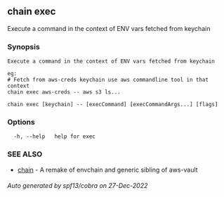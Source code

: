 ## chain exec

Execute a command in the context of ENV vars fetched from keychain

### Synopsis


	Execute a command in the context of ENV vars fetched from keychain

	eg:
	# Fetch from aws-creds keychain use aws commandline tool in that context
	chain exec aws-creds -- aws s3 ls...


```
chain exec [keychain] -- [execCommand] [execCommandArgs...] [flags]
```

### Options

```
  -h, --help   help for exec
```

### SEE ALSO

* [chain](chain.md)	 - A remake of envchain and generic sibling of aws-vault

###### Auto generated by spf13/cobra on 27-Dec-2022
